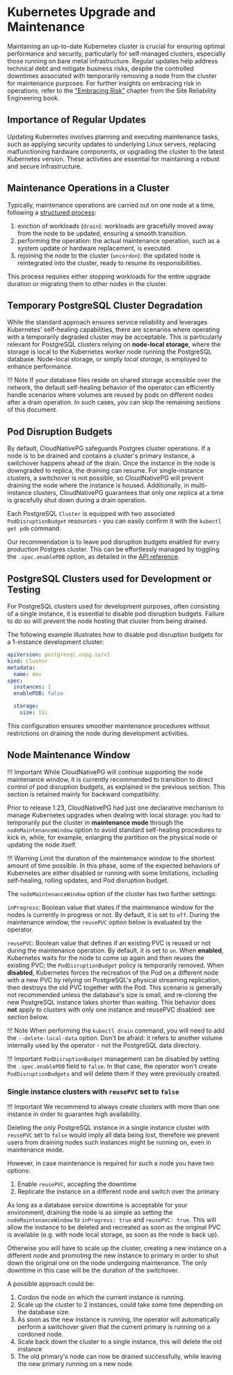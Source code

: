 # Kubernetes Upgrade and Maintenance

Maintaining an up-to-date Kubernetes cluster is crucial for ensuring optimal
performance and security, particularly for self-managed clusters, especially
those running on bare metal infrastructure. Regular updates help address
technical debt and mitigate business risks, despite the controlled downtimes
associated with temporarily removing a node from the cluster for maintenance
purposes. For further insights on embracing risk in operations, refer to the
["Embracing Risk"](https://landing.google.com/sre/sre-book/chapters/embracing-risk/)
chapter from the Site Reliability Engineering book.

## Importance of Regular Updates

Updating Kubernetes involves planning and executing maintenance tasks, such as
applying security updates to underlying Linux servers, replacing malfunctioning
hardware components, or upgrading the cluster to the latest Kubernetes version.
These activities are essential for maintaining a robust and secure
infrastructure.

## Maintenance Operations in a Cluster

Typically, maintenance operations are carried out on one node at a time, following a [structured process](https://kubernetes.io/docs/tasks/administer-cluster/kubeadm/kubeadm-upgrade/):

1. eviction of workloads (`drain`): workloads are gracefully moved away from
   the node to be updated, ensuring a smooth transition.
2. performing the operation: the actual maintenance operation, such as a
   system update or hardware replacement, is executed.
3. rejoining the node to the cluster (`uncordon`): the updated node is
   reintegrated into the cluster, ready to resume its responsibilities.

This process requires either stopping workloads for the entire upgrade duration
or migrating them to other nodes in the cluster.

## Temporary PostgreSQL Cluster Degradation

While the standard approach ensures service reliability and leverages
Kubernetes' self-healing capabilities, there are scenarios where operating with
a temporarily degraded cluster may be acceptable. This is particularly relevant
for PostgreSQL clusters relying on **node-local storage**, where the storage is
local to the Kubernetes worker node running the PostgreSQL database. Node-local
storage, or simply *local storage*, is employed to enhance performance.

!!! Note
    If your database files reside on shared storage accessible over the
    network, the default self-healing behavior of the operator can efficiently
    handle scenarios where volumes are reused by pods on different nodes after a
    drain operation. In such cases, you can skip the remaining sections of this
    document.

## Pod Disruption Budgets

By default, CloudNativePG safeguards Postgres cluster operations. If a node is
to be drained and contains a cluster's primary instance, a switchover happens
ahead of the drain. Once the instance in the node is downgraded to replica, the
draining can resume.
For single-instance clusters, a switchover is not possible, so CloudNativePG
will prevent draining the node where the instance is housed.
Additionally, in multi-instance clusters, CloudNativePG guarantees that only
one replica at a time is gracefully shut down during a drain operation.

Each PostgreSQL `Cluster` is equipped with two associated `PodDisruptionBudget`
resources - you can easily confirm it with the `kubectl get pdb` command.

Our recommendation is to leave pod disruption budgets enabled for every
production Postgres cluster. This can be effortlessly managed by toggling the
`.spec.enablePDB` option, as detailed in the
[API reference](cloudnative-pg.v1.md#postgresql-cnpg-io-v1-ClusterSpec).

## PostgreSQL Clusters used for Development or Testing

For PostgreSQL clusters used for development purposes, often consisting of
a single instance, it is essential to disable pod disruption budgets. Failure
to do so will prevent the node hosting that cluster from being drained.

The following example illustrates how to disable pod disruption budgets for a
1-instance development cluster:

```yaml
apiVersion: postgresql.cnpg.io/v1
kind: Cluster
metadata:
  name: dev
spec:
  instances: 1
  enablePDB: false

  storage:
    size: 1Gi
```

This configuration ensures smoother maintenance procedures without restrictions
on draining the node during development activities.

## Node Maintenance Window

!!! Important
    While CloudNativePG will continue supporting the node maintenance window,
    it is currently recommended to transition to direct control of pod disruption
    budgets, as explained in the previous section. This section is retained
    mainly for backward compatibility.

Prior to release 1.23, CloudNativePG had just one declarative mechanism to manage
Kubernetes upgrades when dealing with local storage: you had to temporarily put
the cluster in **maintenance mode** through the `nodeMaintenanceWindow` option
to avoid standard self-healing procedures to kick in, while, for example,
enlarging the partition on the physical node or updating the node itself.

!!! Warning
    Limit the duration of the maintenance window to the shortest
    amount of time possible. In this phase, some of the expected
    behaviors of Kubernetes are either disabled or running with
    some limitations, including self-healing, rolling updates,
    and Pod disruption budget.

The `nodeMaintenanceWindow` option of the cluster has two further
settings:

`inProgress`:
Boolean value that states if the maintenance window for the nodes
is currently in progress or not. By default, it is set to `off`.
During the maintenance window, the `reusePVC` option below is
evaluated by the operator.

`reusePVC`:
Boolean value that defines if an existing PVC is reused or
not during the maintenance operation. By default, it is set to `on`.
When **enabled**, Kubernetes waits for the node to come up
again and then reuses the existing PVC; the `PodDisruptionBudget`
policy is temporarily removed.
When **disabled**, Kubernetes forces the recreation of the
Pod on a different node with a new PVC by relying on
PostgreSQL's physical streaming replication, then destroys
the old PVC together with the Pod. This scenario is generally
not recommended unless the database's size is small, and re-cloning
the new PostgreSQL instance takes shorter than waiting. This behavior
does **not** apply to clusters with only one instance and
reusePVC disabled: see section below.

!!! Note
    When performing the `kubectl drain` command, you will need
    to add the `--delete-local-data` option.
    Don't be afraid: it refers to another volume internally used
    by the operator - not the PostgreSQL data directory.

!!! Important
    `PodDisruptionBudget` management can be disabled by setting the
    `.spec.enablePDB` field to `false`. In that case, the operator won't
    create `PodDisruptionBudgets` and will delete them if they were
    previously created.

### Single instance clusters with `reusePVC` set to `false`

!!! Important
    We recommend to always create clusters with more
    than one instance in order to guarantee high availability.

Deleting the only PostgreSQL instance in a single instance cluster with
`reusePVC` set to `false` would imply all data being lost,
therefore we prevent users from draining nodes such instances might be running
on, even in maintenance mode.

However, in case maintenance is required for such a node you have two options:

1. Enable `reusePVC`, accepting the downtime
2. Replicate the instance on a different node and switch over the primary

As long as a database service downtime is acceptable for your environment,
draining the node is as simple as setting the `nodeMaintenanceWindow` to
`inProgress: true` and `reusePVC: true`. This will allow the instance to
be deleted and recreated as soon as the original PVC is available
(e.g. with node local storage, as soon as the node is back up).

Otherwise you will have to scale up the cluster, creating a new instance
on a different node and promoting the new instance to primary in order to
shut down the original one on the node undergoing maintenance. The only
downtime in this case will be the duration of the switchover.

A possible approach could be:

1. Cordon the node on which the current instance is running.
2. Scale up the cluster to 2 instances, could take some time depending on the database size.
3. As soon as the new instance is running, the operator will automatically
   perform a switchover given that the current primary is running on a cordoned node.
4. Scale back down the cluster to a single instance, this will delete the old instance
5. The old primary's node can now be drained successfully, while leaving the new primary
   running on a new node.
